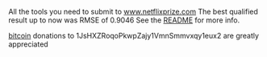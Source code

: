 All the tools you need to submit to www.netflixprize.com
The best qualified result up to now was RMSE of 0.9046
See the [README](http://code.google.com/p/nprize/source/browse/trunk/README.txt) for more info.

[bitcoin](http://bitcoin.org) donations to 1JsHXZRoqoPkwpZajy1VmnSmmvxqy1eux2 are greatly appreciated